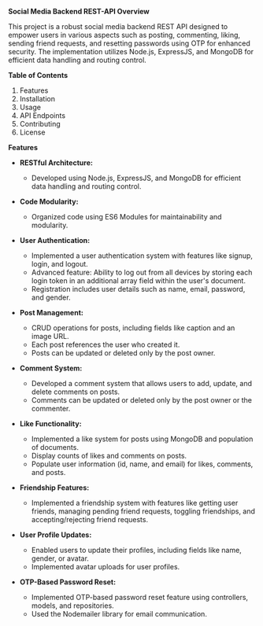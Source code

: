 **Social Media Backend REST-API Overview**

This project is a robust social media backend REST API designed to empower users in various aspects such as posting, commenting, liking, sending friend requests, and resetting passwords using OTP for enhanced security. The implementation utilizes Node.js, ExpressJS, and MongoDB for efficient data handling and routing control.

**Table of Contents**
1. Features
2. Installation
3. Usage
4. API Endpoints
5. Contributing
6. License

**Features**

- **RESTful Architecture:**
  - Developed using Node.js, ExpressJS, and MongoDB for efficient data handling and routing control.


- **Code Modularity:**
  - Organized code using ES6 Modules for maintainability and modularity.


- **User Authentication:**
  - Implemented a user authentication system with features like signup, login, and logout.
  - Advanced feature: Ability to log out from all devices by storing each login token in an additional array field within the user's document.
  - Registration includes user details such as name, email, password, and gender.


- **Post Management:**
  - CRUD operations for posts, including fields like caption and an image URL.
  - Each post references the user who created it.
  - Posts can be updated or deleted only by the post owner.


- **Comment System:**
  - Developed a comment system that allows users to add, update, and delete comments on posts.
  - Comments can be updated or deleted only by the post owner or the commenter.


- **Like Functionality:**
  - Implemented a like system for posts using MongoDB and population of documents.
  - Display counts of likes and comments on posts.
  - Populate user information (id, name, and email) for likes, comments, and posts.


- **Friendship Features:**
  - Implemented a friendship system with features like getting user friends, managing pending friend requests, toggling friendships, and accepting/rejecting friend requests.


- **User Profile Updates:**
  - Enabled users to update their profiles, including fields like name, gender, or avatar.
  - Implemented avatar uploads for user profiles.


- **OTP-Based Password Reset:**
  - Implemented OTP-based password reset feature using controllers, models, and repositories.
  - Used the Nodemailer library for email communication.
